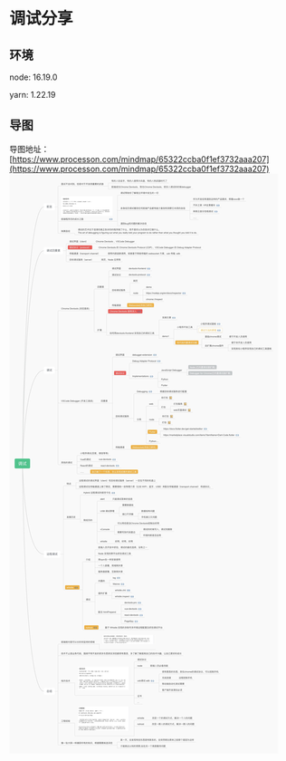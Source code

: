 

# 调试分享

## 环境

node: 16.19.0

yarn: 1.22.19

## 导图
导图地址：[https://www.processon.com/mindmap/65322ccba0f1ef3732aaa207](https://www.processon.com/mindmap/65322ccba0f1ef3732aaa207)
![](./processon.jpg)
